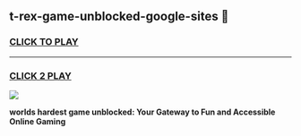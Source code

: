 
## t-rex-game-unblocked-google-sites 👋
<h3>
<a href="https://premium.freeplayer.one?title=t-rex-game-unblocked-google-sites&ref=14F">CLICK TO PLAY</a></h3>
<hr>

<h3>
<a href="https://premium.freeplayer.one?title=t-rex-game-unblocked-google-sites&ref=14F">CLICK 2 PLAY</a>
  
</h3>

<a href="https://premium.freeplayer.one?title=t-rex-game-unblocked-google-sites&ref=12F/"><img src="https://clearcache.store/games.png"></a>


**worlds hardest game unblocked: Your Gateway to Fun and Accessible Online Gaming**
